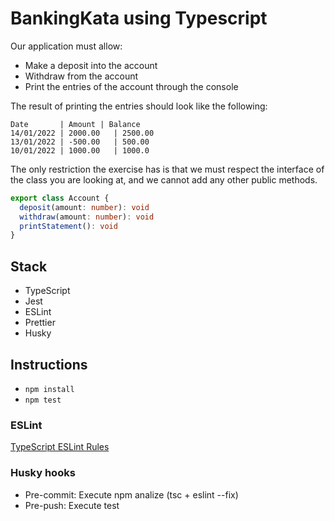 # BankingKata using Typescript
Our application must allow:
- Make a deposit into the account
- Withdraw from the account
- Print the entries of the account through the console

The result of printing the entries should look like the following:
```
Date       | Amount | Balance
14/01/2022 | 2000.00   | 2500.00
13/01/2022 | -500.00   | 500.00
10/01/2022 | 1000.00   | 1000.0
```
The only restriction the exercise has is that we must respect the interface of the class you are looking at, and we 
cannot add any other public methods.
```typescript
export class Account {
  deposit(amount: number): void 
  withdraw(amount: number): void 
  printStatement(): void 
}
```

## Stack
* TypeScript
* Jest
* ESLint
* Prettier
* Husky

## Instructions
* `npm install`
* `npm test`

### ESLint
[TypeScript ESLint Rules](https://github.com/typescript-eslint/typescript-eslint/tree/master/packages/eslint-plugin)

### Husky hooks
* Pre-commit: Execute npm analize (tsc + eslint --fix)
* Pre-push: Execute test
